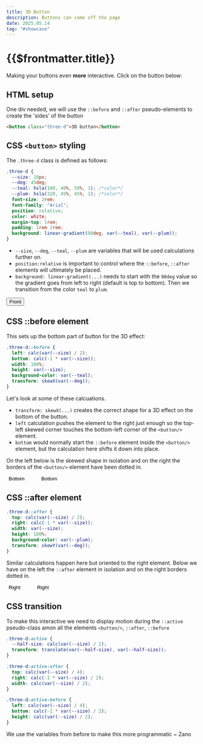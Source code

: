 ```yaml
---
title: 3D Button
description: Buttons can come off the page
date: 2025.05.14
tag: "#showcase"
---
```


<style>
    .front::before{display:none;}
    .front::after{display:none;}
    .bottom{
        background:transparent;
        border:0.1rem dashed var(--teal);
    }
    .bottom::after{
        background:transparent;
        border:0.1rem dashed var(--plum)
    }
    .bottom.isolated{border:none;}
    .bottom.isolated:after{display:none;}
    .right{
        background:transparent;
        border:0.1rem dashed var(--teal);
    }
    .right::before{
        background:transparent;
        border:0.1rem dashed var(--teal);
    }
    .right.isolated{border:none;}
    .right.isolated:before{display:none;}
</style>

# {{$frontmatter.title}}

<Badge :text="$frontmatter.date" />
<Badge :text="$frontmatter.tag" />

Making your buttons even **more** interactive. Click on the button below:

<ThreeDButton />

## HTML setup

One div needed, we will use the `::before` and `::after` pseudo-elements to create the
'sides' of the button

```html
<button class="three-d">3D button</button>
```

## CSS `<button>` styling

The `.three-d` class is defined as follows:

```css
.three-d {
  --size: 10px;
  --deg: 45deg;
  --teal: hsla(180, 40%, 50%, 1); /*color*/
  --plum: hsla(320, 45%, 45%, 1); /*color*/
  font-size: 2rem;
  font-family: "Arial";
  position: relative;
  color: white;
  margin-top: 1rem;
  padding: 1rem 2rem;
  background: linear-gradient(90deg, var(--teal), var(--plum));
}
```

- `--size`, `--deg`, `--teal`, `--plum` are variables that will be used calculations further on.
- `position:relative` is important to control where the `::before`, `::after` elements will ultimately be placed.
- `background: linear-gradient(...)` needs to start with the `90deg` value so the gradient goes from left to right (default is top to bottom). Then we transition from the color `teal` to `plum`.

<button class="three-d front">Front</button>

## CSS ::before element

This sets up the bottom part of button for the 3D effect:

```css
.three-d::before {
  left: calc(var(--size) / 2);
  bottom: calc(-1 * var(--size));
  width: 100%;
  height: var(--size);
  background-color: var(--teal);
  transform: skewX(var(--deg));
}
```

Let's look at some of these calcuations.

- `transform: skewX(...)` creates the correct shape for a 3D effect on the bottom of the button.
- `left` calculation pushes the element to the right just enough so the top-left skewed corner touches the bottom-left corner of the `<button/>` element.
- `bottom` would normally start the `::before` element inside the `<button/>` element, but the calculation here shifts it down into place.

On the left below is the skewed shape in isolation and on the right the borders of the `<button/>` element have been dotted in.

<div style="display:flex; gap:2rem">
<button class="three-d bottom isolated">Bottom</button>
<button class="three-d bottom">Bottom</button>
</div>

## CSS ::after element

```css
.three-d::after {
  top: calc(var(--size) / 2);
  right: calc(-1 * var(--size));
  width: var(--size);
  height: 100%;
  background-color: var(--plum);
  transform: skewY(var(--deg));
}
```

Similar calculations happen here but oriented to the right element. Below we have on the left the `::after` element in isolation and on the right borders dotted in.

<div style="display:flex; gap:2rem">
<button class="three-d right isolated">Right</button>
<button class="three-d right">Right</button>
</div>

## CSS transition

To make this interactive we need to display motion during the `::active` pseudo-class amon all the elements `<button/>`, `::after`, `::before`

```css
.three-d:active {
  --half-size: calc(var(--size) / 2);
  transform: translate(var(--half-size), var(--half-size));
}

.three-d:active:after {
  top: calc(var(--size) / 4);
  right: calc(-1 * var(--size) / 2);
  width: calc(var(--size) / 2);
}

.three-d:active:before {
  left: calc(var(--size) / 4);
  bottom: calc(-1 * var(--size) / 2);
  height: calc(var(--size) / 2);
}
```

We use the variables from before to make this more programmatic
~ Zano
